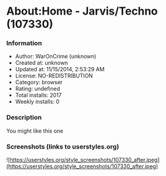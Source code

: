 # About:Home - Jarvis/Techno (107330)

### Information
- Author: WarOnCrime (unknown)
- Created at: unknown
- Updated at: 11/15/2014, 2:53:29 AM
- License: NO-REDISTRIBUTION
- Category: browser
- Rating: undefined
- Total installs: 2017
- Weekly installs: 0


### Description
You might like this one


### Screenshots (links to userstyles.org)
![https://userstyles.org/style_screenshots/107330_after.jpeg](https://userstyles.org/style_screenshots/107330_after.jpeg)


